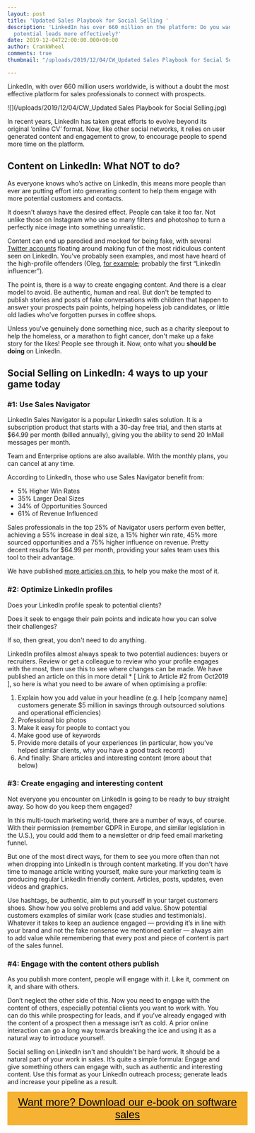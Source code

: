 ```yaml
---
layout: post
title: 'Updated Sales Playbook for Social Selling '
description: 'LinkedIn has over 660 million on the platform: Do you want to engage
  potential leads more effectively?'
date: 2019-12-04T22:00:00.000+00:00
author: CrankWheel
comments: true
thumbnail: "/uploads/2019/12/04/CW_Updated Sales Playbook for Social Selling.jpg"

---
```

LinkedIn, with over 660 million users worldwide, is without a doubt the most effective platform for sales professionals to connect with prospects.

![](/uploads/2019/12/04/CW_Updated Sales Playbook for Social Selling.jpg)

In recent years, LinkedIn has taken great efforts to evolve beyond its original ‘online CV’ format. Now, like other social networks, it relies on user generated content and engagement to grow, to encourage people to spend more time on the platform.

## Content on LinkedIn: What NOT to do?

As everyone knows who’s active on LinkedIn, this means more people than ever are putting effort into generating content to help them engage with more potential customers and contacts.

It doesn't always have the desired effect. People can take it too far. Not unlike those on Instagram who use so many filters and photoshop to turn a perfectly nice image into something unrealistic.

Content can end up parodied and mocked for being fake, with several [Twitter accounts](https://twitter.com/stateoflinkedin) floating around making fun of the most ridiculous content seen on LinkedIn. You've probably seen examples, and most have heard of the high-profile offenders (Oleg, [for example](https://ovaledge.com/data-analytics-oleg/); probably the first “LinkedIn influencer”).

The point is, there is a way to create engaging content. And there is a clear model to avoid. Be authentic, human and real. But don't be tempted to publish stories and posts of fake conversations with children that happen to answer your prospects pain points, helping hopeless job candidates, or little old ladies who've forgotten purses in coffee shops.

Unless you've genuinely done something nice, such as a charity sleepout to help the homeless, or a marathon to fight cancer, don't make up a fake story for the likes! People see through it. Now, onto what you **should be doing** on LinkedIn.

## Social Selling on LinkedIn: 4 ways to up your game today

### #1: Use Sales Navigator

LinkedIn Sales Navigator is a popular LinkedIn sales solution. It is a subscription product that starts with a 30-day free trial, and then starts at $64.99 per month (billed annually), giving you the ability to send 20 InMail messages per month.

Team and Enterprise options are also available. With the monthly plans, you can cancel at any time.

According to LinkedIn, those who use Sales Navigator benefit from:

* 5% Higher Win Rates
* 35% Larger Deal Sizes
* 34% of Opportunities Sourced
* 61% of Revenue Influenced

Sales professionals in the top 25% of Navigator users perform even better, achieving a 55% increase in deal size, a 15% higher win rate, 45% more sourced opportunities and a 75% higher influence on revenue. Pretty decent results for $64.99 per month, providing your sales team uses this tool to their advantage.

We have published [more articles on this](https://crankwheel.com/use-linkedin-sales-navigator-online-demos-shorten-your-sales-cycle/), to help you make the most of it.

### #2: Optimize LinkedIn profiles

Does your LinkedIn profile speak to potential clients?

Does it seek to engage their pain points and indicate how you can solve their challenges?

If so, then great, you don't need to do anything.

LinkedIn profiles almost always speak to two potential audiences: buyers or recruiters. Review or get a colleague to review who your profile engages with the most, then use this to see where changes can be made. We have published an article on this in more detail * \[ Link to Article #2 from Oct2019 \], so here is what you need to be aware of when optimising a profile:

1. Explain how you add value in your headline (e.g. I help \[company name\] customers generate $5 million in savings through outsourced solutions and operational efficiencies)
2. Professional bio photos
3. Make it easy for people to contact you
4. Make good use of keywords
5. Provide more details of your experiences (in particular, how you’ve helped similar clients, why you have a good track record)
6. And finally: Share articles and interesting content (more about that below)

### #3: Create engaging and interesting content

Not everyone you encounter on LinkedIn is going to be ready to buy straight away. So how do you keep them engaged?

In this multi-touch marketing world, there are a number of ways, of course. With their permission (remember GDPR in Europe, and similar legislation in the U.S.), you could add them to a newsletter or drip feed email marketing funnel.

But one of the most direct ways, for them to see you more often than not when dropping into LinkedIn is through content marketing. If you don't have time to manage article writing yourself, make sure your marketing team is producing regular LinkedIn friendly content. Articles, posts, updates, even videos and graphics.

Use hashtags, be authentic, aim to put yourself in your target customers shoes. Show how you solve problems and add value. Show potential customers examples of similar work (case studies and testimonials). Whatever it takes to keep an audience engaged — providing it’s in line with your brand and not the fake nonsense we mentioned earlier — always aim to add value while remembering that every post and piece of content is part of the sales funnel.

### #4: Engage with the content others publish

As you publish more content, people will engage with it. Like it, comment on it, and share with others.

Don’t neglect the other side of this. Now you need to engage with the content of others, especially potential clients you want to work with. You can do this while prospecting for leads, and if you've already engaged with the content of a prospect then a message isn’t as cold. A prior online interaction can go a long way towards breaking the ice and using it as a natural way to introduce yourself.

Social selling on LinkedIn isn't and shouldn't be hard work. It should be a natural part of your work in sales. It’s quite a simple formula: Engage and give something others can engage with, such as authentic and interesting content. Use this format as your LinkedIn outreach process; generate leads and increase your pipeline as a result.

<style> .btn-signup { padding-top: 11px !important; border-radius: 0px !important; background-color: #f6b333; text-align: center; padding: 10px 20px !important; border: 0px !important; width: 100%; margin-bottom: 20px; } .btn-signup a { color: black !important; font-family: 'Titillium Web', sans-serif; font-size: 24px !important; font-weight: normal !important; } </style>

<div class="btn-signup"><a style="cursor: pointer;" href="/sign-up-to-download">Want more? Download our e-book on software sales</a></div>